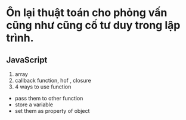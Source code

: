 # Ôn lại thuật toán cho phỏng vấn cũng như cũng cố tư duy trong lập trình.

## JavaScript

1. array
2. callback function, hof , closure
3. 4 ways to use function
- pass them to other function
- store a variable
- set them as property of object